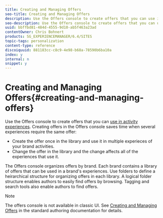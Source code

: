 ```yaml
---
title: Creating and Managing Offers
seo-title: Creating and Managing Offers
description: Use the Offers console to create offers that you can use in activity experiences. Creating offers in the Offers console saves time when several experiences require the same offer.
seo-description: Use the Offers console to create offers that you can use in activity experiences. Creating offers in the Offers console saves time when several experiences require the same offer.
uuid: bbffbd81-484d-4555-9d10-ab5f463a23ad
contentOwner: Chris Bohnert
products: SG_EXPERIENCEMANAGER/6.4/SITES
topic-tags: personalization
content-type: reference
discoiquuid: 881183cc-c8c9-4e98-b68a-78590b6ba10a
index: y
internal: n
snippet: y
---
```


# Creating and Managing Offers{#creating-and-managing-offers}

Use the Offers console to create offers that you can [use in activity experiences](../../../sites/classic-ui-authoring/using/classic-personalization-content-targeting-touch.md). Creating offers in the Offers console saves time when several experiences require the same offer:

* Create the offer once in the library and use it in multiple experieces of your brand activities. 
* Change the offer in the library and the change affects all of the experiences that use it.

The Offers console organizes offers by brand. Each brand contains a library of offers that can be used in a brand's experiences. Use folders to define a heirarchical structure for organizing offers in each library. A logical folder structure enables authors to easily find offers by browsing. Tagging and search tools also enable authors to find offers.

>[!NOTE]
>
>The offers console is not available in classic UI. See [Creating and Managing Offers](../../../sites/authoring/using/offerlib.md) in the standard authoring documentation for details.

